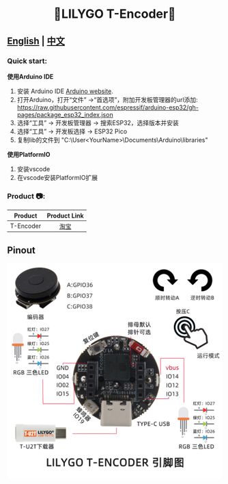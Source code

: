 

<h1 align = "center">🌟LILYGO T-Encoder🌟</h1>

## **[English](./README.MD) | [中文](./README_CN.MD)**

<h3 align = "left">Quick start:</h3>

**使用Arduino IDE**
1. 安装 Arduino IDE  [Arduino website](http://www.arduino.cc/en/main/software).
2. 打开Arduino，打开“文件” ->“首选项”，附加开发板管理器的url添加: https://raw.githubusercontent.com/espressif/arduino-esp32/gh-pages/package_esp32_index.json 
3. 选择“工具” -> 开发板管理器 -> 搜索ESP32，选择版本并安装
4. 选择“工具” -> 开发板选择 -> ESP32 Pico 
5. 复制lib的文件到  "C:\User\<YourName>\Documents\Arduino\libraries"

**使用PlatformIO**
1. 安装vscode
2. 在vscode安装PlatformIO扩展


<h3 align = "left">Product 📷:</h3>

|  Product  |                                                    Product  Link                                                    |
| :-------: | :-----------------------------------------------------------------------------------------------------------------: |
| T-Encoder | [淘宝](https://item.taobao.com/item.htm?spm=a213gs.20824378.0.0.2d1f4831p4yecp&id=661592187686&qq-pf-to=pcqq.group) |

## Pinout

![](image/T-Encoder.jpg)






